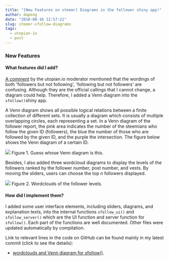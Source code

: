 ```yaml
---
title: "[New Features on steemr] Diagrams in the follower shiny app!"
author: dapeng
date: "2018-08-16 12:57:21"
slug: steemr-sfollow-diagrams
tags: 
  - utopian-io
  - post
---
```


### New Features

#### What features did I add?

[A comment](https://steemit.com/utopian-io/@dapeng/steemr-sfollow#@codingdefined/re-dapeng-steemr-sfollow-20180711t113112798z) by the utopian.io moderator mentioned that the wordings of both 'followers but not following', 'following but not followers' are confusing. Although they are the official callings that I cannot change, a diagram could help. Therefore, I added a Venn diagram into the `sfollow()`shiny app.

A Venn diagram shows all possible logical relations between a finite collection of different sets. It is usually a diagram which consists of multiple overlapping circles, each representing a set. In a Venn diagram of the follower report, the pink area indicates the number of the steemians who follow the given ID (followers), the blue the number of those who are followed by the given ID, and the purple the intersection. The figure below shows the Venn diagram of a certain ID.

![](https://cdn.steemitimages.com/DQmQLeotbaTbfJKmEaUYx4L1XBN5L89Gi4zKpbsX95TgLms/venn.png)
Figure 1. Guess whose Venn diagram is this.


Besides, I also added three wordcloud diagrams to display the levels of the followers ranked by the follower number, post number, and vests. By moving the sliders, users can choose the top *n* followers displayed.

![](https://cdn.steemitimages.com/DQmV2ZdPNPTA6AoGeo7S6rXuot4ZHBDYLG5vCThjjkXGcU6/sfollow.jpg)
Figure 2. Wordclouds of the follower levels.

#### How did I implement them?

I added some user interface elements, including sliders, diagrams, and explanation texts, into the internal functions `sfollow_ui()` and `sfollow_server()`  which are the UI function and server function for `sfollow()`. Each part of the functions are well documented. Other files were updated automatically by compilation. 

Link to relevant lines in the code on GitHub can be found mainly in my latest commit (click to see the details):

- [wordclouds and Venn diagram for sfollow()](https://github.com/pzhaonet/steemr/commit/a5fe9e9af9042898379ae4c142506bc913799824).

